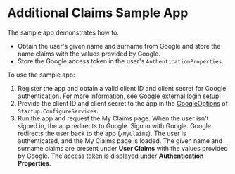 # Additional Claims Sample App

The sample app demonstrates how to:

* Obtain the user's given name and surname from Google and store the name claims with the values provided by Google.
* Store the Google access token in the user's `AuthenticationProperties`.

To use the sample app:

1. Register the app and obtain a valid client ID and client secret for Google authentication. For more information, see [Google external login setup](https://docs.microsoft.com/aspnet/core/security/authentication/social/google-logins).
1. Provide the client ID and client secret to the app in the [GoogleOptions](https://docs.microsoft.com/dotnet/api/microsoft.aspnetcore.authentication.google.googleoptions) of `Startup.ConfigureServices`.
1. Run the app and request the My Claims page. When the user isn't signed in, the app redirects to Google. Sign in with Google. Google redirects the user back to the app (`/MyClaims`). The user is authenticated, and the My Claims page is loaded. The given name and surname claims are present under **User Claims** with the values provided by Google. The access token is displayed under **Authentication Properties**.
